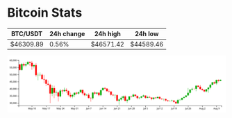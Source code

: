 # Bitcoin Stats

BTC/USDT|24h change|24h high|24h low|
|---|---|---|---|
|$46309.89|0.56%|$46571.42|$44589.46|

<img src="./chart.svg">
